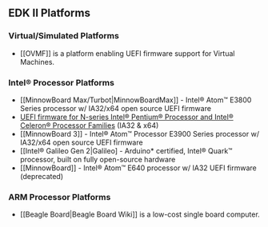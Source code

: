 ## EDK II Platforms

### Virtual/Simulated Platforms

* [[OVMF]] is a platform enabling UEFI firmware support for Virtual Machines.

### Intel® Processor Platforms

* [[MinnowBoard Max/Turbot|MinnowBoardMax]] - Intel® Atom™ E3800 Series processor w/ IA32/x64 open source UEFI firmware
* [UEFI firmware for N-series Intel® Pentium® Processor and Intel® Celeron® Processor Families](https://firmware.intel.com/projects/braswell-uefi) (IA32 & x64)
* [[MinnowBoard 3]] - Intel® Atom™ Processor E3900 Series processor w/ IA32/x64 open source UEFI firmware
* [[Intel® Galileo Gen 2|Galileo] - Arduino* certified,  Intel® Quark™ processor, built on fully open-source hardware 
* [[MinnowBoard]] - Intel® Atom™ E640 processor w/ IA32 UEFI firmware (deprecated)

### ARM Processor Platforms

* [[Beagle Board|Beagle Board Wiki]] is a low-cost single board computer.
